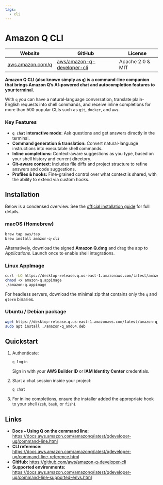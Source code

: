 ```yaml
---
tags:
  - cli
---
```


# Amazon Q CLI

| Website | GitHub | License |
| --- | --- | --- |
| [aws.amazon.com/q](https://aws.amazon.com/q/) | [aws/amazon-q-developer-cli](https://github.com/aws/amazon-q-developer-cli) | Apache&nbsp;2.0 &amp; MIT |

**Amazon Q CLI (also known simply as `q`) is a command-line companion that brings Amazon Q’s AI-powered chat and autocompletion features to your terminal.**

With `q` you can have a natural-language conversation, translate plain-English requests into shell commands, and receive inline completions for more than 500 popular CLIs such as `git`, `docker`, and `aws`.

### Key Features

* **`q chat` interactive mode:** Ask questions and get answers directly in the terminal.
* **Command generation & translation:** Convert natural-language instructions into executable shell commands.
* **Inline completions:** Context-aware suggestions as you type, based on your shell history and current directory.
* **Git-aware context:** Includes file diffs and project structure to refine answers and code suggestions.
* **Profiles & hooks:** Fine-grained control over what context is shared, with the ability to extend via custom hooks.

## Installation

Below is a condensed overview. See the [official installation guide](https://docs.aws.amazon.com/amazonq/latest/qdeveloper-ug/command-line-installing.html) for full details.

### macOS (Homebrew)

```bash
brew tap aws/tap
brew install amazon-q-cli
```

Alternatively, download the signed **Amazon Q.dmg** and drag the app to _Applications_. Launch once to enable shell integrations.

### Linux AppImage

```bash
curl -LO https://desktop-release.q.us-east-1.amazonaws.com/latest/amazon-q.appimage
chmod +x amazon-q.appimage
./amazon-q.appimage
```

For headless servers, download the minimal zip that contains only the `q` and `qterm` binaries.

### Ubuntu / Debian package

```bash
wget https://desktop-release.q.us-east-1.amazonaws.com/latest/amazon-q_amd64.deb
sudo apt install ./amazon-q_amd64.deb
```

## Quickstart

1. Authenticate:

   ```bash
   q login
   ```

   Sign in with your **AWS Builder ID** or **IAM Identity Center** credentials.
2. Start a chat session inside your project:

   ```bash
   q chat
   ```
3. For inline completions, ensure the installer added the appropriate hook to your shell (`zsh`, `bash`, or `fish`).

## Links

* **Docs – Using Q on the command line:** <https://docs.aws.amazon.com/amazonq/latest/qdeveloper-ug/command-line.html>
* **CLI reference:** <https://docs.aws.amazon.com/amazonq/latest/qdeveloper-ug/command-line-reference.html>
* **GitHub:** <https://github.com/aws/amazon-q-developer-cli>
* **Supported environments:** <https://docs.aws.amazon.com/amazonq/latest/qdeveloper-ug/command-line-supported-envs.html>
